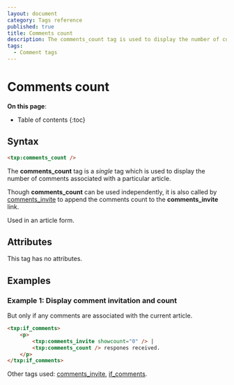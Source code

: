 ```yaml
---
layout: document
category: Tags reference
published: true
title: Comments count
description: The comments_count tag is used to display the number of comments associated with a particular article.
tags:
  - Comment tags
---
```


# Comments count

**On this page**:

* Table of contents
{:toc}

## Syntax

~~~ html
<txp:comments_count />
~~~

The **comments_count** tag is a *single* tag which is used to display the number of comments associated with a particular article.

Though **comments_count** can be used independently, it is also called by [comments_invite](/tags/comments_invite) to append the comments count to the **comments_invite** link.

Used in an article form.

## Attributes

This tag has no attributes.

## Examples

### Example 1: Display comment invitation and count

But only if any comments are associated with the current article.

~~~ html
<txp:if_comments>
    <p>
        <txp:comments_invite showcount="0" /> |
        <txp:comments_count /> respones received.
    </p>
</txp:if_comments>
~~~

Other tags used: [comments_invite](/tags/comments_invite), [if_comments](/tags/if_comments).
